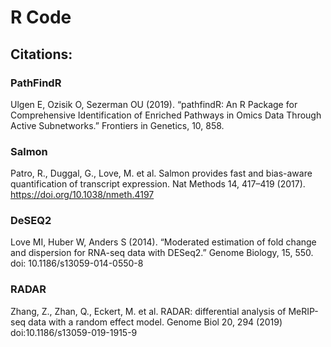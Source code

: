 # R Code

## Citations:

### PathFindR
Ulgen E, Ozisik O, Sezerman OU (2019). “pathfindR: An R Package for Comprehensive Identification of Enriched Pathways in Omics Data Through Active Subnetworks.” Frontiers in Genetics, 10, 858.

### Salmon
Patro, R., Duggal, G., Love, M. et al. Salmon provides fast and bias-aware quantification of transcript expression. Nat Methods 14, 417–419 (2017). https://doi.org/10.1038/nmeth.4197

### DeSEQ2
Love MI, Huber W, Anders S (2014). “Moderated estimation of fold change and dispersion for RNA-seq data with DESeq2.” Genome Biology, 15, 550. doi: 10.1186/s13059-014-0550-8

### RADAR
Zhang, Z., Zhan, Q., Eckert, M. et al. RADAR: differential analysis of MeRIP-seq data with a random effect model. Genome Biol 20, 294 (2019) doi:10.1186/s13059-019-1915-9
